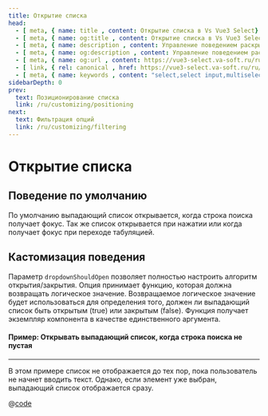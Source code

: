 ```yaml
---
title: Открытие списка
head:
  - [ meta, { name: title , content: Открытие списка в Vs Vue3 Select} ]
  - [ meta, { name: og:title , content: Открытие списка в Vs Vue3 Select} ]
  - [ meta, { name: description , content: Управление поведением раскрытия выпадающего списка компонента Vs Vue3 Select} ]
  - [ meta, { name: og:description , content: Управление поведением раскрытия выпадающего списка компонента Vs Vue3 Select} ]
  - [ meta, { name: og:url , content: https://vue3-select.va-soft.ru/ru/customizing/opening/ } ]
  - [ link, { rel: canonical , href: https://vue3-select.va-soft.ru/ru/customizing/opening/ } ]
  - [ meta, { name: keywords , content: "select,select input,multiselect,vue,vue3,vue3 component,vue3 select,dropdown"} ]
sidebarDepth: 0
prev:
  text: Позиционирование списка 
  link: /ru/customizing/positioning
next:
  text: Фильтрация опций
  link: /ru/customizing/filtering
---
```


# Открытие списка

## Поведение по умолчанию

По умолчанию выпадающий список открывается, когда строка поиска получает фокус. Так же список открывается при нажатии 
или когда получает фокус при переходе табуляцией.

## Кастомизация поведения

Параметр `dropdownShouldOpen` позволяет полностью настроить алгоритм открытия/закрытия. Опция принимает функцию, которая
должна возвращать логическое значение. Возвращаемое логическое значение будет использоваться для определения того, 
должен ли выпадающий список быть открытым (true) или закрытым (false). Функция получает экземпляр компонента в качестве
единственного аргумента.

#### Пример: Открывать выпадающий список, когда строка поиска не пустая

---

В этом примере список не отображается до тех пор, пока пользователь не начнет вводить текст. Однако, если элемент уже
выбран, выпадающий список отображается сразу.

<OpenWhenSearchTextPresent />

@[code](../../../.vuepress/components/OpenWhenSearchTextPresent.vue)
